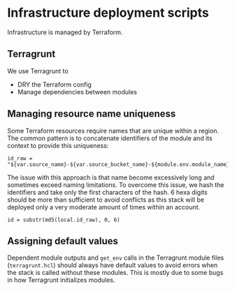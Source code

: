 # Infrastructure deployment scripts

Infrastructure is managed by Terraform.

## Terragrunt

We use Terragrunt to
- DRY the Terraform config
- Manage dependencies between modules

## Managing resource name uniqueness

Some Terraform resources require names that are unique within a region. The
common pattern is to concatenate identifiers of the module and its context to
provide this uniqueness:

```
id_raw = "${var.source_name}-${var.source_bucket_name}-${module.env.module_name}-${module.env.stage}"
```

The issue with this approach is that name become excessively long and sometimes
exceed naming limitations. To overcome this issue, we hash the identifiers and
take only the first characters of the hash. 6 hexa digits should be more than
sufficient to avoid conflicts as this stack will be deployed only a very
moderate amount of times within an account.

```
id = substr(md5(local.id_raw), 0, 6)
```

## Assigning default values

Dependent module outputs and `get_env` calls in the Terragrunt module files
(`terragrunt.hcl`) should always have default values to avoid errors when
the stack is called without these modules. This is mostly due to some bugs in
how Terragrunt initializes modules.
